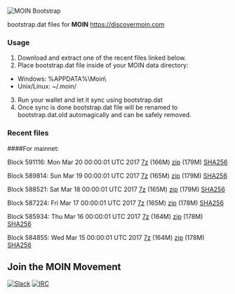 ![MOIN Bootstrap](https://i.imgur.com/KjM1jMp.jpg)

bootstrap.dat files for **MOIN** https://discovermoin.com

### Usage

1. Download and extract one of the recent files linked below.
2. Place bootstrap.dat file inside of your MOIN data directory:
 - Windows: %APPDATA%\Moin\
 - Unix/Linux: ~/.moin/
3. Run your wallet and let it sync using bootstrap.dat
4. Once sync is done bootstrap.dat file will be renamed to bootstrap.dat.old automagically and can be safely removed.


### Recent files

####For mainnet:

Block 591116: Mon Mar 20 00:00:01 UTC 2017 [7z](https://transfer.sh/1rf51/bootstrap.dat.20170320.7z) (166M) [zip](https://transfer.sh/fBfj6/bootstrap.dat.20170320.zip) (179M) [SHA256](https://transfer.sh/lnAbX/sha256.txt)

Block 589814: Sun Mar 19 00:00:01 UTC 2017 [7z](https://transfer.sh/oUmSv/bootstrap.dat.20170319.7z) (165M) [zip](https://transfer.sh/TpUxp/bootstrap.dat.20170319.zip) (179M) [SHA256](https://transfer.sh/xOGKm/sha256.txt)

Block 588521: Sat Mar 18 00:00:01 UTC 2017 [7z](https://transfer.sh/106kKS/bootstrap.dat.20170318.7z) (165M) [zip](https://transfer.sh/SEVQ5/bootstrap.dat.20170318.zip) (179M) [SHA256](https://transfer.sh/aUGyp/sha256.txt)

Block 587224: Fri Mar 17 00:00:01 UTC 2017 [7z](https://transfer.sh/LLzhs/bootstrap.dat.20170317.7z) (165M) [zip](https://transfer.sh/14yhYN/bootstrap.dat.20170317.zip) (178M) [SHA256](https://transfer.sh/f6dsZ/sha256.txt)

Block 585934: Thu Mar 16 00:00:01 UTC 2017 [7z](https://transfer.sh/drWCT/bootstrap.dat.20170316.7z) (164M) [zip](https://transfer.sh/10yRq1/bootstrap.dat.20170316.zip) (178M) [SHA256](https://transfer.sh/1124yj/sha256.txt)

Block 584855: Wed Mar 15 00:00:01 UTC 2017 [7z](https://transfer.sh/br5pF/bootstrap.dat.20170315.7z) (164M) [zip](https://transfer.sh/1699Kd/bootstrap.dat.20170315.zip) (178M) [SHA256](https://transfer.sh/KEceA/sha256.txt)

## Join the MOIN Movement

[![Slack](https://i.imgur.com/Xy0IEJN.png)](https://discovermoin.herokuapp.com)
[![IRC](http://i.imgur.com/amUnKGQ.png)](https://kiwiirc.com/client/irc.freenode.net/#moin-crypto)
